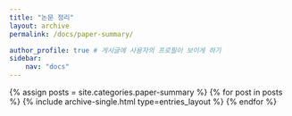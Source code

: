 ```yaml
---
title: "논문 정리"
layout: archive
permalink: /docs/paper-summary/

author_profile: true # 게시글에 사용자의 프로필이 보이게 하기
sidebar:
    nav: "docs"
---
```


{% assign posts = site.categories.paper-summary %}
{% for post in posts %}
  {% include archive-single.html type=entries_layout %}
{% endfor %}